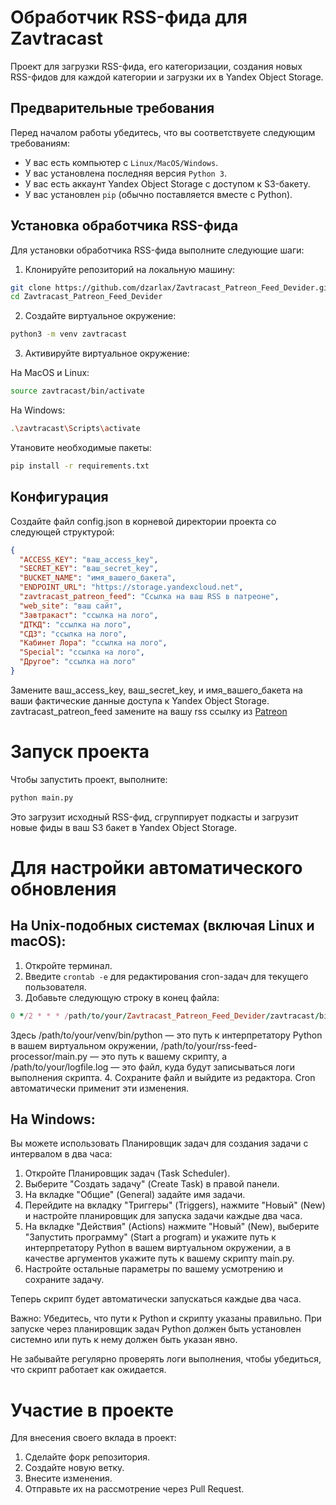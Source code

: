 # Обработчик RSS-фида для Zavtracast

Проект для загрузки RSS-фида, его категоризации, создания новых RSS-фидов для каждой категории и загрузки их в Yandex Object Storage.

## Предварительные требования

Перед началом работы убедитесь, что вы соответствуете следующим требованиям:
- У вас есть компьютер с `Linux/MacOS/Windows`.
- У вас установлена последняя версия `Python 3`.
- У вас есть аккаунт Yandex Object Storage с доступом к S3-бакету.
- У вас установлен `pip` (обычно поставляется вместе с Python).

## Установка обработчика RSS-фида

Для установки обработчика RSS-фида выполните следующие шаги:

1. Клонируйте репозиторий на локальную машину:

```bash
git clone https://github.com/dzarlax/Zavtracast_Patreon_Feed_Devider.git
cd Zavtracast_Patreon_Feed_Devider
```

2. Cоздайте виртуальное окружение:

```bash
python3 -m venv zavtracast
```

3. Активируйте виртуальное окружение:

На MacOS и Linux:

```bash
source zavtracast/bin/activate
```
На Windows:

```bash
.\zavtracast\Scripts\activate
```

Утановите необходимые пакеты:

```bash
pip install -r requirements.txt
```

## Конфигурация

Создайте файл config.json в корневой директории проекта со следующей структурой:
```json
{
  "ACCESS_KEY": "ваш_access_key",
  "SECRET_KEY": "ваш_secret_key",
  "BUCKET_NAME": "имя_вашего_бакета",
  "ENDPOINT_URL": "https://storage.yandexcloud.net",
  "zavtracast_patreon_feed": "Ссылка на ваш RSS в патреоне",
  "web_site": "ваш сайт",
  "Завтракаст": "ссылка на лого",
  "ДТКД": "ссылка на лого",
  "СДЗ": "ссылка на лого",
  "Кабинет Лора": "ссылка на лого",
  "Special": "ссылка на лого",
  "Другое": "ссылка на лого"
}
```

Замените ваш_access_key, ваш_secret_key, и имя_вашего_бакета на ваши фактические данные доступа к Yandex Object Storage.
zavtracast_patreon_feed замените на вашу rss ссылку из [Patreon](https://www.patreon.com/zavtracast/membership)

# Запуск проекта
Чтобы запустить проект, выполните:
```bash
python main.py
```
Это загрузит исходный RSS-фид, сгруппирует подкасты и загрузит новые фиды в ваш S3 бакет в Yandex Object Storage.

# Для настройки автоматического обновления 

## На Unix-подобных системах (включая Linux и macOS):
1. Откройте терминал.
2. Введите ```crontab -e``` для редактирования cron-задач для текущего пользователя.
3. Добавьте следующую строку в конец файла:

``` ruby
0 */2 * * * /path/to/your/Zavtracast_Patreon_Feed_Devider/zavtracast/bin/python /path/to/your/Zavtracast_Patreon_Feed_Devider/main.py >> /path/to/your/Zavtracast_Patreon_Feed_Devider/logfile.log 2>&1
```
Здесь /path/to/your/venv/bin/python — это путь к интерпретатору Python в вашем виртуальном окружении, /path/to/your/rss-feed-processor/main.py — это путь к вашему скрипту, а /path/to/your/logfile.log — это файл, куда будут записываться логи выполнения скрипта.
4. Сохраните файл и выйдите из редактора. Cron автоматически применит эти изменения.
## На Windows:
Вы можете использовать Планировщик задач для создания задачи с интервалом в два часа:

1. Откройте Планировщик задач (Task Scheduler).
2. Выберите "Создать задачу" (Create Task) в правой панели.
3. На вкладке "Общие" (General) задайте имя задачи.
4. Перейдите на вкладку "Триггеры" (Triggers), нажмите "Новый" (New) и настройте планировщик для запуска задачи каждые два часа.
5. На вкладке "Действия" (Actions) нажмите "Новый" (New), выберите "Запустить программу" (Start a program) и укажите путь к интерпретатору Python в вашем виртуальном окружении, а в качестве аргументов укажите путь к вашему скрипту main.py.
6. Настройте остальные параметры по вашему усмотрению и сохраните задачу.

Теперь скрипт будет автоматически запускаться каждые два часа.

Важно: Убедитесь, что пути к Python и скрипту указаны правильно. При запуске через планировщик задач Python должен быть установлен системно или путь к нему должен быть указан явно.

Не забывайте регулярно проверять логи выполнения, чтобы убедиться, что скрипт работает как ожидается.



# Участие в проекте

Для внесения своего вклада в проект:

1. Сделайте форк репозитория.
2. Создайте новую ветку.
3. Внесите изменения.
4. Отправьте их на рассмотрение через Pull Request.